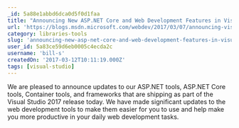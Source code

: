 ```yaml
---
_id: 5a88e1abbd6dca0d5f0d1faa
title: "Announcing New ASP.NET Core and Web Development Features in Visual Studio 2017"
url: 'https://blogs.msdn.microsoft.com/webdev/2017/03/07/announcing-visual-studio-2017/'
category: libraries-tools
slug: 'announcing-new-asp-net-core-and-web-development-features-in-visual-studio-2017'
user_id: 5a83ce59d6eb0005c4ecda2c
username: 'bill-s'
createdOn: '2017-03-12T10:11:19.000Z'
tags: [visual-studio]
---
```


We are pleased to announce updates to our ASP.NET tools, ASP.NET Core tools, Container tools, and frameworks that are shipping as part of the Visual Studio 2017 release today.  We have made significant updates to the web development tools to make them easier for you to use and help make you more productive in your daily web development tasks.
